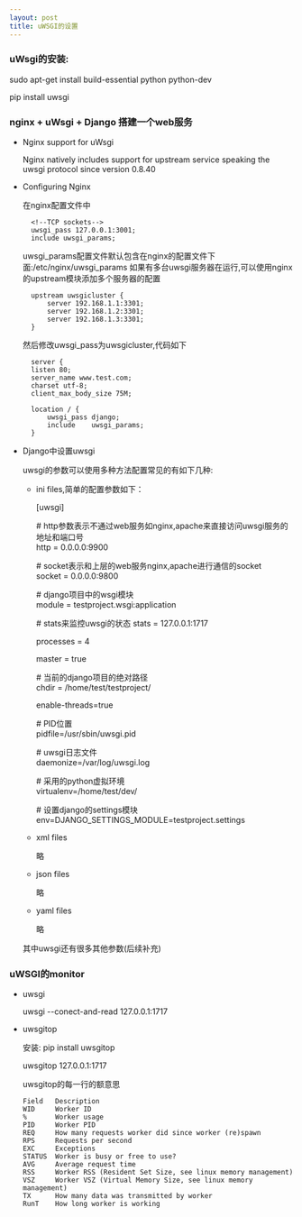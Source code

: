 ```yaml
---
layout: post
title: uWSGI的设置
---
```


### uWsgi的安装:

sudo apt-get install build-essential  python  python-dev

pip install uwsgi

### nginx + uWsgi + Django 搭建一个web服务

+ Nginx support for uWsgi 

    Nginx natively includes support for upstream service speaking the uwsgi 
    protocol since version 0.8.40

+ Configuring Nginx

    在nginx配置文件中


        <!--TCP sockets-->
        uwsgi_pass 127.0.0.1:3001;
        include uwsgi_params;
        
    uwsgi_params配置文件默认包含在nginx的配置文件下面:/etc/nginx/uwsgi_params
    如果有多台uwsgi服务器在运行,可以使用nginx的upstream模块添加多个服务器的配置


        upstream uwsgicluster {
            server 192.168.1.1:3301;
            server 192.168.1.2:3301;
            server 192.168.1.3:3301;
        }
    然后修改uwsgi_pass为uwsgicluster,代码如下

        server {
        listen 80;
        server_name www.test.com;
        charset utf-8;
        client_max_body_size 75M;

        location / {
            uwsgi_pass django;
            include    uwsgi_params;
        }
        
+ Django中设置uwsgi

    uwsgi的参数可以使用多种方法配置常见的有如下几种:

    * ini files,简单的配置参数如下：


        [uwsgi]
        
        \# http参数表示不通过web服务如nginx,apache来直接访问uwsgi服务的地址和端口号  
        http = 0.0.0.0:9900  
        
        \# socket表示和上层的web服务nginx,apache进行通信的socket  
        socket = 0.0.0.0:9800  
        
        \# django项目中的wsgi模块  
        module = testproject.wsgi:application  

        \# stats来监控uwsgi的状态
        stats = 127.0.0.1:1717
        
        processes = 4  
        
        master = true  
        
        \# 当前的django项目的绝对路径  
        chdir = /home/test/testproject/
        
        enable-threads=true
        
        \# PID位置  
        pidfile=/usr/sbin/uwsgi.pid
        
        \# uwsgi日志文件  
        daemonize=/var/log/uwsgi.log
        
        \# 采用的python虚拟环境  
        virtualenv=/home/test/dev/

        \#  设置django的settings模块    
        env=DJANGO_SETTINGS_MODULE=testproject.settings

    * xml files 

        略

    * json files 

        略

    * yaml files 

        略
        
    其中uwsgi还有很多其他参数(后续补充)


### uWSGI的monitor
+ uwsgi

    uwsgi --conect-and-read 127.0.0.1:1717

+ uwsgitop

    安装:  pip install uwsgitop
    
    uwsgitop 127.0.0.1:1717

    uwsgitop的每一行的额意思

    ~~~
    Field   Description
    WID     Worker ID
    %       Worker usage
    PID     Worker PID
    REQ     How many requests worker did since worker (re)spawn
    RPS     Requests per second
    EXC     Exceptions
    STATUS  Worker is busy or free to use?
    AVG     Average request time
    RSS     Worker RSS (Resident Set Size, see linux memory management)
    VSZ     Worker VSZ (Virtual Memory Size, see linux memory management)
    TX      How many data was transmitted by worker
    RunT    How long worker is working
    ~~~
